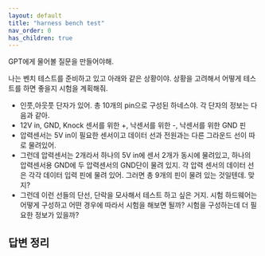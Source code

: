```yaml
---
layout: default
title: "harness bench test"
nav_order: 0
has_children: true
---
```

GPT에게 물어볼 질문을 만들어야해.

나는 벤치 테스트를 준비하고 있고 아래와 같은 상황이야. 
상황을 고려해서 어떻게 테스트를 하면 좋을지 시험을 계획해줘.

- 인풋,아웃풋 단자가 있어.
총 10개의 pin으로 구성된 하네스야. 
각 단자의 정보는 다음과 같아. 
- 12V in, GND, Knock 센서를 위한 +, 낙센서를 위한 -, 낙센서를 위한 GND 핀
- 압력센서는 5V in이 필요한 센서이고 데이터 선과 전원과는 다른 그라운드 선이 따로 물려있어.
- 그런데 압력센서는 2개라서 하나의 5V in에 센서 2개가 동시에 물려있고, 하나의 압력센서용 GND에 두 압력센서의 GND단이 물려 있지. 각 압력 센서의 데이터 선은 각각 데이터 입력 핀에 물려 있어.
그러면 총 9개의 핀이 물려 있는 것일텐데. 맞지?
- 그런데 이런 선들의 단선, 단락을 모사해서 테스트 하고 싶은 거지. 
시험 하드웨어는 어떻게 구성하고 어떤 경우에 따라서 시험을 해보면 될까?
시험을 구성하는데 더 필요한 정보가 있을까?


## 답변 정리




